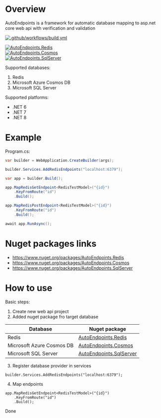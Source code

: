 # Overview

AutoEndpoints is a framework for automatic database mapping to asp.net core web api with verification and validation

[![.github/workflows/build.yml](https://github.com/Romfos/AutoEndpoints/actions/workflows/build.yml/badge.svg)](https://github.com/Romfos/AutoEndpoints/actions/workflows/build.yml)

[![AutoEndpoints.Redis](https://img.shields.io/nuget/v/AutoEndpoints.Redis?label=AutoEndpoints.Redis)](https://www.nuget.org/packages/AutoEndpoints.Redis)\
[![AutoEndpoints.Cosmos](https://img.shields.io/nuget/v/AutoEndpoints.Cosmos?label=AutoEndpoints.Cosmos)](https://www.nuget.org/packages/AutoEndpoints.Cosmos)\
[![AutoEndpoints.SqlServer](https://img.shields.io/nuget/v/AutoEndpoints.SqlServer?label=AutoEndpoints.SqlServer)](https://www.nuget.org/packages/AutoEndpoints.SqlServer)

Supported databases:
1) Redis
2) Microsoft Azure Cosmos DB
3) Microsoft SQL Server

Supported platforms:
 - .NET 6
 - .NET 7 
 - .NET 8

# Example

Program.cs:
```csharp
var builder = WebApplication.CreateBuilder(args);

builder.Services.AddRedisEndpoints("localhost:6379");

var app = builder.Build();

app.MapRedisGetEndpoint<RedisTestModel>("{id}")
    .KeyFromRoute("id")
    .Build();

app.MapRedisPostEndpoint<RedisTestModel>("{id}")
    .KeyFromRoute("id")
    .Build();

await app.RunAsync();
```

# Nuget packages links  
- https://www.nuget.org/packages/AutoEndpoints.Redis
- https://www.nuget.org/packages/AutoEndpoints.Cosmos
- https://www.nuget.org/packages/AutoEndpoints.SqlServer

  
# How to use
Basic steps:
1) Create new web api project
2) Added nuget package fro target database
   
| Database                  | Nuget package                                                                     |
|---------------------------|-----------------------------------------------------------------------------------|
| Redis                     | [AutoEndpoints.Redis](https://www.nuget.org/packages/AutoEndpoints.Redis)         |
| Microsoft Azure Cosmos DB | [AutoEndpoints.Cosmos](https://www.nuget.org/packages/AutoEndpoints.Cosmos)       |
| Microsoft SQL Server      | [AutoEndpoints.SqlServer](https://www.nuget.org/packages/AutoEndpoints.SqlServer) |

3) Register database provider in services
```
builder.Services.AddRedisEndpoints("localhost:6379");
```
4) Map endpoints
```
app.MapRedisGetEndpoint<RedisTestModel>("{id}")
    .KeyFromRoute("id")
    .Build();
```
Done

